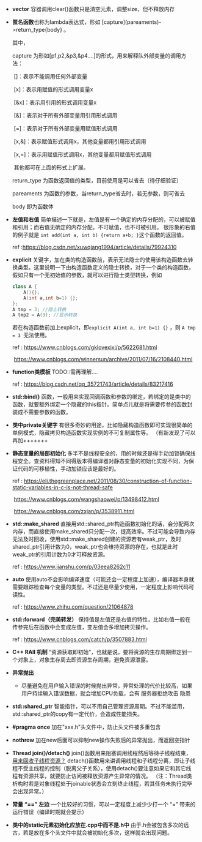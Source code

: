 * **vector** 容器调用clear()函数只是清空元素，调整size，但不释放内存

* **匿名函数**也称为lambda表达式，形如 \[capture]\(pareaments)->return_type{body} 。

  其中，

  capture 为形如[p1,p2,&p3,&p4....]的形式，用来解释队外部变量的调用方法：

  ​		[]：表示不能调用任何外部变量

  ​		\[x]：表示用赋值的形式调用变量x

  ​		\[&x]：表示用引用的形式调用变量x

  ​		\[&]：表示对于所有外部变量用引用形式调用

  ​		\[=]：表示对于所有外部变量用赋值形式调用

  ​		\[x,&]：表示赋值形式调用x，其他变量都用引用形式调用

  ​		\[x,=]：表示用赋值形式调用x，其他变量都用赋值形式调用

  ​		其他都可在上面的形式上扩展。

  return_type 为函数返回值的类型，目前使用是可以省去（待仔细验证）

  pareaments 为函数的参数，当return_type省去时，若无参数，则可省去

  body 即为函数体

- **左值和右值** 简单描述一下就是，左值是有一个确定的内存分配的，可以被赋值和引用；而右值无确定的内存分配，不可赋值，也不可被引用。 很形象的右值的例子就是  `int add(int a, int b) {return a+b; }`这个函数的返回值。

  ref :https://blog.csdn.net/xuwqiang1994/article/details/79924310

- **explicit** 关键字，加在类的构造函数前，表示无法隐士的使用该构造函数去转换类型。这里说明一下由构造函数定义的隐士转换，对于一个类的构造函数，假如只有一个无初始值的参数，就可以进行隐士类型转换，例如

  ```c++
  class A {
      A(){};
      A(int a,int b=1) {};
  };
  A tmp = 3; //隐士转换
  A tmp2 = A(3); //显示转换
  ```

  若在构造函数前加上explicit，即`explicit A(int a, int b=1) {}` ，则 `A tmp = 3 `无法使用。

  ref : https://www.cnblogs.com/gklovexixi/p/5622681.html

  ​		https://www.cnblogs.com/winnersun/archive/2011/07/16/2108440.html

- **function类模板** TODO::需再理解....

  ref : https://blog.csdn.net/qq_35721743/article/details/83217416

- **std::bind()** 函数，一般用来实现回调函数和参数的绑定，若绑定的是类中的函数，就要额外绑定一个隐藏的this指针。简单点儿就是将需要传参的函数封装成不需要参数的函数。

- **类中private关键字** 有很多奇妙的用途，比如隐藏构造函数即可实现很简单的单例模式，隐藏拷贝构造函数实现实例的不可复制属性等。 （有新发现了可以再加+++++++

- **静态变量的局部初始化** 多半不是线程安全的，用的时候还是得手动加锁确保线程安全。查资料得知不同得版本得编译器对静态变量的初始化实现不同，为保证代码的可移植性，手动加锁应该是最好的。

  ref : https://eli.thegreenplace.net/2011/08/30/construction-of-function-static-variables-in-c-is-not-thread-safe

  ​		https://www.cnblogs.com/wangshaowei/p/13498412.html

  ​		https://www.cnblogs.com/zxjan/p/3538911.html
  
- **std::make_shared** 直接用std::shared_ptr构造函数初始化的话，会分配两次内存，而直接使用make_shared只分配一次，提高效率。不过可能会导致内存无法及时回收，使用std::make_shared创建的资源若有weak_ptr，及时shared_ptr引用计数为0，weak_ptr也会维持资源的存在，也就是此时weak_ptr的引用计数为0才可释放资源。

  ref : https://www.jianshu.com/p/03eea8262c11
  
- **auto** 使用auto不会影响编译速度（可能还会一定程度上加速），编译器本身就需要跟踪检查每个变量的类型。不过还是尽量少使用，一定程度上影响代码可读性。

  ref : https://www.zhihu.com/question/21064878

- **std::forward（完美转发）** 保持值是左值还是右值的特性，比如右值一般在传参完后在函数中会变成左值，变左值会多增加拷贝操作。

  ref : https://www.cnblogs.com/catch/p/3507883.html

- **C++ RAII 机制** “资源获取即初始”，也就是说，要将资源的生存周期绑定到一个对象上，对象生存周去即资源生存周期，避免资源泄露。

- **异常抛出**

  - 尽量避免在用户输入错误的时候抛出异常，异常处理的代价比较高，如果用户持续输入错误数据，就会增加CPU负载，会有 服务器拒绝攻击 隐患

- **std::shared_ptr** 智能指针，可以不用自己管理资源周期。不过不能滥用，std::shared_ptr的copy有一定代价，会造成性能损失。

- **#pragma once** 加在"xxx.h"头文件中，防止头文件被多重包含

- **nothrow** 加在new后面可以抑制new操作失败后的异常抛出，而返回空指针

- **Thread join()/detach()** join()函数用来阻塞调用线程然后等待子线程结束，<u>用来回收子线程资源？</u>     detach()函数用来讲调用线程和子线程分离，即让子线程不受主线程的控制（脱离父子关系），使用detach()要注意如果它和其它线程有资源共享，就要防止访问被释放资源产生异常的情况。    （注：Thread类析构时若是对象线程处于joinable状态会立刻终止线程，若其任务未执行完毕会出现异常。）

- **常量 “==” 左边** 一个比较好的习惯，可以一定程度上减少少打一个 “=” 带来的运行错误（编译时期就会提示）

- **类中的static元素初始化应放在.cpp中而不是.h中** 由于.h会被包含多次的远古，若是放在多个头文件中就会被初始化多次，这样就会出现问题。
